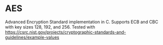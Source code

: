 # AES
Advanced Encryption Standard implementation in C. Supports ECB and CBC with key sizes 128, 192, and 256.
Tested with https://csrc.nist.gov/projects/cryptographic-standards-and-guidelines/example-values
